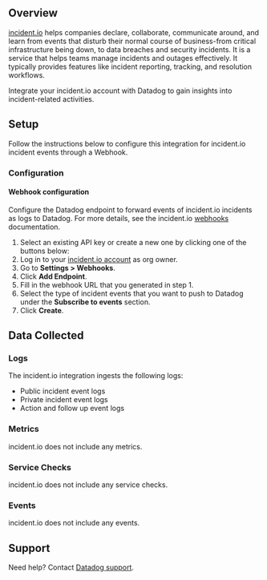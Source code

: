 ## Overview

[incident.io][1] helps companies declare, collaborate, communicate around, and learn from events that disturb their normal course of business-from critical infrastructure being down, to data breaches and security incidents. It is a service that helps teams manage incidents and outages effectively. It typically provides features like incident reporting, tracking, and resolution workflows.

Integrate your incident.io account with Datadog to gain insights into incident-related activities.

## Setup

Follow the instructions below to configure this integration for incident.io incident events through a Webhook.

### Configuration

#### Webhook configuration
Configure the Datadog endpoint to forward events of incident.io incidents as logs to Datadog. For more details, see the incident.io [webhooks][2] documentation.

1. Select an existing API key or create a new one by clicking one of the buttons below: <!-- UI Component to be added by Datadog team -->
2. Log in to your [incident.io account][3] as org owner.
3. Go to **Settings > Webhooks**.
4. Click **Add Endpoint**.
5. Fill in the webhook URL that you generated in step 1.
6. Select the type of incident events that you want to push to Datadog under the **Subscribe to events** section.
7. Click **Create**.

## Data Collected

### Logs
The incident.io integration ingests the following logs:
- Public incident event logs
- Private incident event logs
- Action and follow up event logs 

### Metrics

incident.io does not include any metrics.

### Service Checks

incident.io does not include any service checks.

### Events

incident.io does not include any events.

## Support

Need help? Contact [Datadog support][4].

[1]: https://incident.io/
[2]: https://api-docs.incident.io/tag/Webhooks/
[3]: https://app.incident.io/
[4]: https://docs.datadoghq.com/help/
